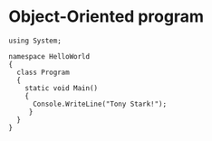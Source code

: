 # Object-Oriented program
```
using System;

namespace HelloWorld
{
  class Program
  {
    static void Main()
    {
      Console.WriteLine("Tony Stark!");    
     }
  }
}
```
